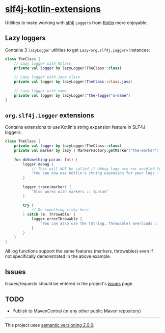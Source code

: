 # [slf4j-kotlin-extensions](https://github.com/FrimaStudio/slf4j-kotlin-extensions)

Utilities to make working with [slf4j](https://www.slf4j.org/) `Logger`s from [Kotlin](https://kotlinlang.org/) more enjoyable.

## Lazy loggers
Contains 3 `lazyLogger` utilities to get `Lazy<org.slf4j.Logger>` instances:
```kotlin
class TheClass {
    // Lazy logger with KClass
    private val logger by lazyLogger(TheClass::class)
    
    // Lazy logger with Java class
    private val logger by lazyLogger(TheClass::class.java)
    
    // Lazy logger with name
    private val logger by lazyLogger("the-logger's-name")
}
```

## `org.slf4j.Logger` extensions
Contains extensions to use Kotlin's string expansion feature in SLF4J loggers:
```kotlin
class TheClass {
    private val logger by lazyLogger(TheClass::class)
    private val marker by lazy { MarkerFactory.getMarker("the-marker") }
    
    fun doSomething(param: Int) {
        logger.debug {
            // This will NOT be called if debug logs are not enabled for the logger ('isDebugEnabled')
            "You can now use Kotlin's string expansion for your logs :: $param"
        }
        
        logger.trace(marker) {
            "Also works with markers :: $param"
        }
        
        try {
            // Do something risky here
        } catch (e: Throwable) {
            logger.errorThrowable {
                "You can also use the (String, Throwable) overloads :: $param" to e
            }
        }
    }
}
```
All log functions support the same features (markers, throwables) even if not specifically demonstrated in the above example.

## Issues
Issues/requests should be entered in the project's [issues](https://github.com/FrimaStudio/slf4j-kotlin-extensions/issues) page.

## TODO
- Publish to MavenCentral (or any other public Maven repository)

---
This project uses [semantic versioning 2.0.0](http://semver.org/spec/v2.0.0.html).
